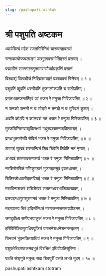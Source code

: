 ```yaml
---
slug: /pashupati-ashtak
---
```

# श्री पशुपति अष्टकम 


ध्यायेन्नित्यं महेशं रजतगिरिनिभं चारुचन्द्रावतसं

रत्नाकल्पोज्ज्वलाङ्गं परशुमृगवराभीतिहस्तं प्रसन्नम् ।

पद्मासीनं समन्तात्स्तुतममरगणैर्व्याघ्रकृत्तिं वसानं

विश्वाद्यं विश्वबीजं निखिलभयहरं पञ्चवक्त्रं त्रिनेत्रम् ॥ १ ॥

पशुपतिं द्युपतिं धरणीपतिं भुजगलोकपतिं च सतीपतिम् ।

प्रणतभक्तजनार्तिहरं परं भजत रे मनुजा गिरिजापतिम् ॥ २ ॥

न जनको जननी न च सोदरो न तनयो न च भूरिबलं कुलम् ।

अवति कोऽपि न कालवशं गतं भजत रे मनुजा गिरिजापतिम् ॥ ३ ॥

मुरजडिण्डिमवाद्यविलक्षणं मधुरपञ्चमनादविशारदम् ।

प्रमथभूतगणैरपि सेवितं भजत रे मनुजा गिरिजापतिम् ॥ ४ ॥

शरणदं सुखदं शरणान्वितं शिव शिवेति शिवेति नतं नृणाम् ।

अभयदं करुणावरुणालयं भजत रे मनुजा गिरिजापतिम् ॥ ५ ॥

नरशिरोरचितं मणिकुण्डलं भुजगहारमुदं वृषभध्वजम् ।

चितिरजोधवलीकृतविग्रहं भजत रे मनुजा गिरिजापतिम् ॥ ६ ॥

मखविनाशकरं शशिशेखरं सततमध्वरभाजिफलप्रदम् ।

प्रलयदग्धसुरासुरमानवं भजत रे मनुजा गिरिजापतिम् ॥ ७ ॥

मदमपास्य चिरं हृदिसंस्थितं मरणजन्मजराभयपीडनम् ।

जगदुदीक्ष्य समीपभयाकुलं भजत रे मनुजा गिरिजापतिम् ॥ ८ ॥

हरिविरिञ्चिसुराधिपपूजितं यमजनेशधनेशनमस्कृतम् ।

त्रिनयनं भुवनत्रितयाधिपं भजत रे मनुजा गिरिजापतिम् ॥ ९ ॥

पशुपतेरिदमष्टकमद्भुतं विरचितं पृथिवीपतिसूरिणा ।

पठति संशृणुते मनुजः सदा शिवपुरीं वसते लभते मुदम् ॥ १० ॥


<span class='index-text'> pashupati ashtkam stotram </span>